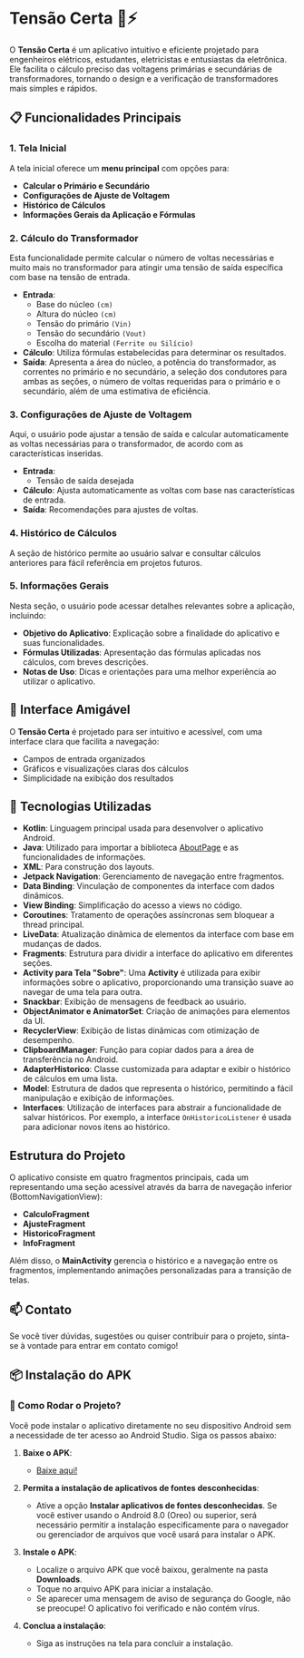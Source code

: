 # Tensão Certa 📱⚡

O **Tensão Certa** é um aplicativo intuitivo e eficiente projetado para engenheiros elétricos, estudantes, eletricistas e entusiastas da eletrônica. Ele facilita o cálculo preciso das voltagens primárias e secundárias de transformadores, tornando o design e a verificação de transformadores mais simples e rápidos.

## 📋 Funcionalidades Principais

### 1. Tela Inicial
A tela inicial oferece um **menu principal** com opções para:
- **Calcular o Primário e Secundário**
- **Configurações de Ajuste de Voltagem**
- **Histórico de Cálculos**
- **Informações Gerais da Aplicação e Fórmulas**

### 2. Cálculo do Transformador
Esta funcionalidade permite calcular o número de voltas necessárias e muito mais no transformador para atingir uma tensão de saída específica com base na tensão de entrada.

- **Entrada**:
  - Base do núcleo `(cm)`
  - Altura do núcleo `(cm)`
  - Tensão do primário `(Vin)`
  - Tensão do secundário `(Vout)`
  - Escolha do material `(Ferrite ou Silício)`
- **Cálculo**: Utiliza fórmulas estabelecidas para determinar os resultados.
- **Saída**: Apresenta a área do núcleo, a potência do transformador, as correntes no primário e no secundário, a seleção dos condutores para ambas as seções, o número de voltas requeridas para o primário e o secundário, além de uma estimativa de eficiência.

### 3. Configurações de Ajuste de Voltagem
Aqui, o usuário pode ajustar a tensão de saída e calcular automaticamente as voltas necessárias para o transformador, de acordo com as características inseridas.

- **Entrada**: 
  - Tensão de saída desejada
- **Cálculo**: Ajusta automaticamente as voltas com base nas características de entrada.
- **Saída**: Recomendações para ajustes de voltas.

### 4. Histórico de Cálculos
A seção de histórico permite ao usuário salvar e consultar cálculos anteriores para fácil referência em projetos futuros.

### 5. Informações Gerais
Nesta seção, o usuário pode acessar detalhes relevantes sobre a aplicação, incluindo:
- **Objetivo do Aplicativo**: Explicação sobre a finalidade do aplicativo e suas funcionalidades.
- **Fórmulas Utilizadas**: Apresentação das fórmulas aplicadas nos cálculos, com breves descrições.
- **Notas de Uso**: Dicas e orientações para uma melhor experiência ao utilizar o aplicativo.

## 🎨 Interface Amigável
O **Tensão Certa** é projetado para ser intuitivo e acessível, com uma interface clara que facilita a navegação:
- Campos de entrada organizados
- Gráficos e visualizações claras dos cálculos
- Simplicidade na exibição dos resultados

## 🔧 Tecnologias Utilizadas

- **Kotlin**: Linguagem principal usada para desenvolver o aplicativo Android.
- **Java**: Utilizado para importar a biblioteca [AboutPage](https://github.com/medyo/android-about-page) e as funcionalidades de informações.
- **XML**: Para construção dos layouts.
- **Jetpack Navigation**: Gerenciamento de navegação entre fragmentos.
- **Data Binding**: Vinculação de componentes da interface com dados dinâmicos.
- **View Binding**: Simplificação do acesso a views no código.
- **Coroutines**: Tratamento de operações assíncronas sem bloquear a thread principal.
- **LiveData**: Atualização dinâmica de elementos da interface com base em mudanças de dados.
- **Fragments**: Estrutura para dividir a interface do aplicativo em diferentes seções.
- **Activity para Tela "Sobre"**: Uma **Activity** é utilizada para exibir informações sobre o aplicativo, proporcionando uma transição suave ao navegar de uma tela para outra.
- **Snackbar**: Exibição de mensagens de feedback ao usuário.
- **ObjectAnimator e AnimatorSet**: Criação de animações para elementos da UI.
- **RecyclerView**: Exibição de listas dinâmicas com otimização de desempenho.
- **ClipboardManager**: Função para copiar dados para a área de transferência no Android.
- **AdapterHistorico**: Classe customizada para adaptar e exibir o histórico de cálculos em uma lista.
- **Model**: Estrutura de dados que representa o histórico, permitindo a fácil manipulação e exibição de informações.
- **Interfaces**: Utilização de interfaces para abstrair a funcionalidade de salvar históricos. Por exemplo, a interface `OnHistoricoListener` é usada para adicionar novos itens ao histórico.


## Estrutura do Projeto

O aplicativo consiste em quatro fragmentos principais, cada um representando uma seção acessível através da barra de navegação inferior (BottomNavigationView):

- **CalculoFragment**
- **AjusteFragment**
- **HistoricoFragment**
- **InfoFragment**

Além disso, o **MainActivity** gerencia o histórico e a navegação entre os fragmentos, implementando animações personalizadas para a transição de telas.

## 📫 Contato
Se você tiver dúvidas, sugestões ou quiser contribuir para o projeto, sinta-se à vontade para entrar em contato comigo!


## 📦 Instalação do APK
### 🚀 Como Rodar o Projeto?

Você pode instalar o aplicativo diretamente no seu dispositivo Android sem a necessidade de ter acesso ao Android Studio. Siga os passos abaixo:

1. **Baixe o APK**:
   - [Baixe aqui!](https://drive.google.com/file/d/1a_xiR4lf4aT-br_1UZ0TzkeHVrbNdcho/view?usp=sharing)

2. **Permita a instalação de aplicativos de fontes desconhecidas**:
   - Ative a opção **Instalar aplicativos de fontes desconhecidas**. Se você estiver usando o Android 8.0 (Oreo) ou superior, será necessário permitir a instalação especificamente para o navegador ou gerenciador de arquivos que você usará para instalar o APK.

3. **Instale o APK**:
   - Localize o arquivo APK que você baixou, geralmente na pasta **Downloads**.
   - Toque no arquivo APK para iniciar a instalação.
   - Se aparecer uma mensagem de aviso de segurança do Google, não se preocupe! O aplicativo foi verificado e não contém vírus.

4. **Conclua a instalação**:
   - Siga as instruções na tela para concluir a instalação.
